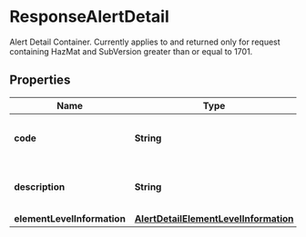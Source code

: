 

# ResponseAlertDetail

Alert Detail Container.  Currently applies to and returned only for request containing HazMat and SubVersion greater than or equal to 1701.

## Properties

| Name | Type | Description | Notes |
|------------ | ------------- | ------------- | -------------|
|**code** | **String** | Warning code returned by the system. |  |
|**description** | **String** | Warning messages returned by the system. |  |
|**elementLevelInformation** | [**AlertDetailElementLevelInformation**](AlertDetailElementLevelInformation.md) |  |  [optional] |



